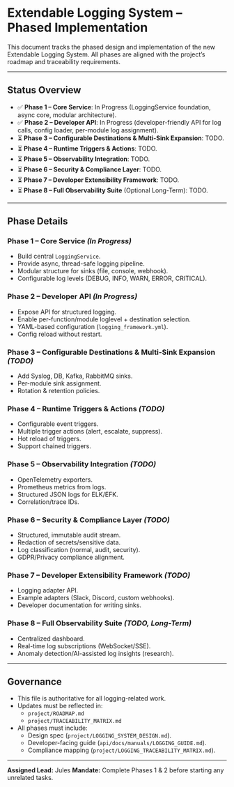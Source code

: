 # Extendable Logging System – Phased Implementation

This document tracks the phased design and implementation of the new Extendable Logging System.
All phases are aligned with the project’s roadmap and traceability requirements.

---

## Status Overview

- ✅ **Phase 1 – Core Service**: In Progress (LoggingService foundation, async core, modular architecture).
- ✅ **Phase 2 – Developer API**: In Progress (developer-friendly API for log calls, config loader, per-module log assignment).
- ⏳ **Phase 3 – Configurable Destinations & Multi-Sink Expansion**: TODO.
- ⏳ **Phase 4 – Runtime Triggers & Actions**: TODO.
- ⏳ **Phase 5 – Observability Integration**: TODO.
- ⏳ **Phase 6 – Security & Compliance Layer**: TODO.
- ⏳ **Phase 7 – Developer Extensibility Framework**: TODO.
- ⏳ **Phase 8 – Full Observability Suite** (Optional Long-Term): TODO.

---

## Phase Details

### Phase 1 – Core Service *(In Progress)*
- Build central `LoggingService`.
- Provide async, thread-safe logging pipeline.
- Modular structure for sinks (file, console, webhook).
- Configurable log levels (DEBUG, INFO, WARN, ERROR, CRITICAL).

### Phase 2 – Developer API *(In Progress)*
- Expose API for structured logging.
- Enable per-function/module loglevel + destination selection.
- YAML-based configuration (`logging_framework.yml`).
- Config reload without restart.

### Phase 3 – Configurable Destinations & Multi-Sink Expansion *(TODO)*
- Add Syslog, DB, Kafka, RabbitMQ sinks.
- Per-module sink assignment.
- Rotation & retention policies.

### Phase 4 – Runtime Triggers & Actions *(TODO)*
- Configurable event triggers.
- Multiple trigger actions (alert, escalate, suppress).
- Hot reload of triggers.
- Support chained triggers.

### Phase 5 – Observability Integration *(TODO)*
- OpenTelemetry exporters.
- Prometheus metrics from logs.
- Structured JSON logs for ELK/EFK.
- Correlation/trace IDs.

### Phase 6 – Security & Compliance Layer *(TODO)*
- Structured, immutable audit stream.
- Redaction of secrets/sensitive data.
- Log classification (normal, audit, security).
- GDPR/Privacy compliance alignment.

### Phase 7 – Developer Extensibility Framework *(TODO)*
- Logging adapter API.
- Example adapters (Slack, Discord, custom webhooks).
- Developer documentation for writing sinks.

### Phase 8 – Full Observability Suite *(TODO, Long-Term)*
- Centralized dashboard.
- Real-time log subscriptions (WebSocket/SSE).
- Anomaly detection/AI-assisted log insights (research).

---

## Governance

- This file is authoritative for all logging-related work.
- Updates must be reflected in:
  - `project/ROADMAP.md`
  - `project/TRACEABILITY_MATRIX.md`
- All phases must include:
  - Design spec (`project/LOGGING_SYSTEM_DESIGN.md`).
  - Developer-facing guide (`api/docs/manuals/LOGGING_GUIDE.md`).
  - Compliance mapping (`project/LOGGING_TRACEABILITY_MATRIX.md`).

---

**Assigned Lead:** Jules
**Mandate:** Complete Phases 1 & 2 before starting any unrelated tasks.
